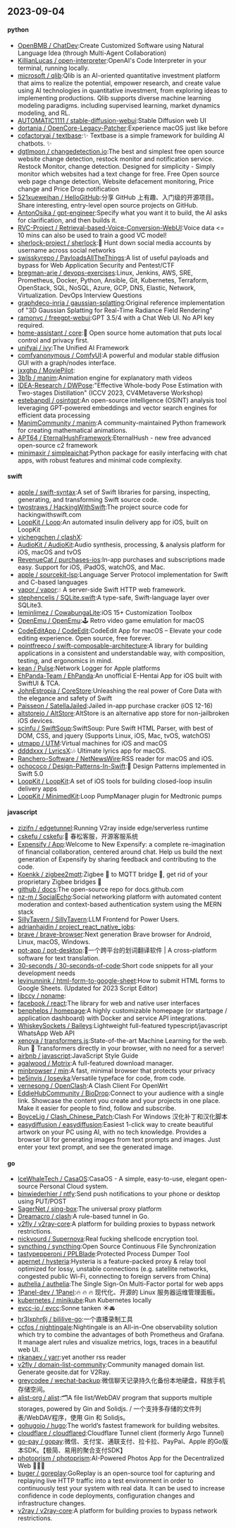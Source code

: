 ## 2023-09-04

#### python
* [OpenBMB / ChatDev](https://github.com/OpenBMB/ChatDev):Create Customized Software using Natural Language Idea (through Multi-Agent Collaboration)
* [KillianLucas / open-interpreter](https://github.com/KillianLucas/open-interpreter):OpenAI's Code Interpreter in your terminal, running locally.
* [microsoft / qlib](https://github.com/microsoft/qlib):Qlib is an AI-oriented quantitative investment platform that aims to realize the potential, empower research, and create value using AI technologies in quantitative investment, from exploring ideas to implementing productions. Qlib supports diverse machine learning modeling paradigms. including supervised learning, market dynamics modeling, and RL.
* [AUTOMATIC1111 / stable-diffusion-webui](https://github.com/AUTOMATIC1111/stable-diffusion-webui):Stable Diffusion web UI
* [dortania / OpenCore-Legacy-Patcher](https://github.com/dortania/OpenCore-Legacy-Patcher):Experience macOS just like before
* [cofactoryai / textbase](https://github.com/cofactoryai/textbase):✨ Textbase is a simple framework for building AI chatbots. ✨
* [dgtlmoon / changedetection.io](https://github.com/dgtlmoon/changedetection.io):The best and simplest free open source website change detection, restock monitor and notification service. Restock Monitor, change detection. Designed for simplicity - Simply monitor which websites had a text change for free. Free Open source web page change detection, Website defacement monitoring, Price change and Price Drop notification
* [521xueweihan / HelloGitHub](https://github.com/521xueweihan/HelloGitHub):分享 GitHub 上有趣、入门级的开源项目。Share interesting, entry-level open source projects on GitHub.
* [AntonOsika / gpt-engineer](https://github.com/AntonOsika/gpt-engineer):Specify what you want it to build, the AI asks for clarification, and then builds it.
* [RVC-Project / Retrieval-based-Voice-Conversion-WebUI](https://github.com/RVC-Project/Retrieval-based-Voice-Conversion-WebUI):Voice data <= 10 mins can also be used to train a good VC model!
* [sherlock-project / sherlock](https://github.com/sherlock-project/sherlock):🔎 Hunt down social media accounts by username across social networks
* [swisskyrepo / PayloadsAllTheThings](https://github.com/swisskyrepo/PayloadsAllTheThings):A list of useful payloads and bypass for Web Application Security and Pentest/CTF
* [bregman-arie / devops-exercises](https://github.com/bregman-arie/devops-exercises):Linux, Jenkins, AWS, SRE, Prometheus, Docker, Python, Ansible, Git, Kubernetes, Terraform, OpenStack, SQL, NoSQL, Azure, GCP, DNS, Elastic, Network, Virtualization. DevOps Interview Questions
* [graphdeco-inria / gaussian-splatting](https://github.com/graphdeco-inria/gaussian-splatting):Original reference implementation of "3D Gaussian Splatting for Real-Time Radiance Field Rendering"
* [ramonvc / freegpt-webui](https://github.com/ramonvc/freegpt-webui):GPT 3.5/4 with a Chat Web UI. No API key required.
* [home-assistant / core](https://github.com/home-assistant/core):🏡 Open source home automation that puts local control and privacy first.
* [unifyai / ivy](https://github.com/unifyai/ivy):The Unified AI Framework
* [comfyanonymous / ComfyUI](https://github.com/comfyanonymous/ComfyUI):A powerful and modular stable diffusion GUI with a graph/nodes interface.
* [jxxghp / MoviePilot](https://github.com/jxxghp/MoviePilot):
* [3b1b / manim](https://github.com/3b1b/manim):Animation engine for explanatory math videos
* [IDEA-Research / DWPose](https://github.com/IDEA-Research/DWPose):"Effective Whole-body Pose Estimation with Two-stages Distillation" (ICCV 2023, CV4Metaverse Workshop)
* [estebanpdl / osintgpt](https://github.com/estebanpdl/osintgpt):An open-source intelligence (OSINT) analysis tool leveraging GPT-powered embeddings and vector search engines for efficient data processing
* [ManimCommunity / manim](https://github.com/ManimCommunity/manim):A community-maintained Python framework for creating mathematical animations.
* [APT64 / EternalHushFramework](https://github.com/APT64/EternalHushFramework):EternalHush - new free advanced open-source c2 framework
* [minimaxir / simpleaichat](https://github.com/minimaxir/simpleaichat):Python package for easily interfacing with chat apps, with robust features and minimal code complexity.

#### swift
* [apple / swift-syntax](https://github.com/apple/swift-syntax):A set of Swift libraries for parsing, inspecting, generating, and transforming Swift source code.
* [twostraws / HackingWithSwift](https://github.com/twostraws/HackingWithSwift):The project source code for hackingwithswift.com
* [LoopKit / Loop](https://github.com/LoopKit/Loop):An automated insulin delivery app for iOS, built on LoopKit
* [yichengchen / clashX](https://github.com/yichengchen/clashX):
* [AudioKit / AudioKit](https://github.com/AudioKit/AudioKit):Audio synthesis, processing, & analysis platform for iOS, macOS and tvOS
* [RevenueCat / purchases-ios](https://github.com/RevenueCat/purchases-ios):In-app purchases and subscriptions made easy. Support for iOS, iPadOS, watchOS, and Mac.
* [apple / sourcekit-lsp](https://github.com/apple/sourcekit-lsp):Language Server Protocol implementation for Swift and C-based languages
* [vapor / vapor](https://github.com/vapor/vapor):💧 A server-side Swift HTTP web framework.
* [stephencelis / SQLite.swift](https://github.com/stephencelis/SQLite.swift):A type-safe, Swift-language layer over SQLite3.
* [leminlimez / CowabungaLite](https://github.com/leminlimez/CowabungaLite):iOS 15+ Customization Toolbox
* [OpenEmu / OpenEmu](https://github.com/OpenEmu/OpenEmu):🕹 Retro video game emulation for macOS
* [CodeEditApp / CodeEdit](https://github.com/CodeEditApp/CodeEdit):CodeEdit App for macOS – Elevate your code editing experience. Open source, free forever.
* [pointfreeco / swift-composable-architecture](https://github.com/pointfreeco/swift-composable-architecture):A library for building applications in a consistent and understandable way, with composition, testing, and ergonomics in mind.
* [kean / Pulse](https://github.com/kean/Pulse):Network Logger for Apple platforms
* [EhPanda-Team / EhPanda](https://github.com/EhPanda-Team/EhPanda):An unofficial E-Hentai App for iOS built with SwiftUI & TCA.
* [JohnEstropia / CoreStore](https://github.com/JohnEstropia/CoreStore):Unleashing the real power of Core Data with the elegance and safety of Swift
* [Paisseon / SatellaJailed](https://github.com/Paisseon/SatellaJailed):Jailed in-app purchase cracker (iOS 12-16)
* [altstoreio / AltStore](https://github.com/altstoreio/AltStore):AltStore is an alternative app store for non-jailbroken iOS devices.
* [scinfu / SwiftSoup](https://github.com/scinfu/SwiftSoup):SwiftSoup: Pure Swift HTML Parser, with best of DOM, CSS, and jquery (Supports Linux, iOS, Mac, tvOS, watchOS)
* [utmapp / UTM](https://github.com/utmapp/UTM):Virtual machines for iOS and macOS
* [ddddxxx / LyricsX](https://github.com/ddddxxx/LyricsX):🎶 Ultimate lyrics app for macOS.
* [Ranchero-Software / NetNewsWire](https://github.com/Ranchero-Software/NetNewsWire):RSS reader for macOS and iOS.
* [ochococo / Design-Patterns-In-Swift](https://github.com/ochococo/Design-Patterns-In-Swift):📖 Design Patterns implemented in Swift 5.0
* [LoopKit / LoopKit](https://github.com/LoopKit/LoopKit):A set of iOS tools for building closed-loop insulin delivery apps
* [LoopKit / MinimedKit](https://github.com/LoopKit/MinimedKit):Loop PumpManager plugin for Medtronic pumps

#### javascript
* [zizifn / edgetunnel](https://github.com/zizifn/edgetunnel):Running V2ray inside edge/serverless runtime
* [cskefu / cskefu](https://github.com/cskefu/cskefu):🌲 春松客服，开源客服系统
* [Expensify / App](https://github.com/Expensify/App):Welcome to New Expensify: a complete re-imagination of financial collaboration, centered around chat. Help us build the next generation of Expensify by sharing feedback and contributing to the code.
* [Koenkk / zigbee2mqtt](https://github.com/Koenkk/zigbee2mqtt):Zigbee 🐝 to MQTT bridge 🌉, get rid of your proprietary Zigbee bridges 🔨
* [github / docs](https://github.com/github/docs):The open-source repo for docs.github.com
* [nz-m / SocialEcho](https://github.com/nz-m/SocialEcho):Social networking platform with automated content moderation and context-based authentication system using the MERN stack
* [SillyTavern / SillyTavern](https://github.com/SillyTavern/SillyTavern):LLM Frontend for Power Users.
* [adrianhajdin / project_react_native_jobs](https://github.com/adrianhajdin/project_react_native_jobs):
* [brave / brave-browser](https://github.com/brave/brave-browser):Next generation Brave browser for Android, Linux, macOS, Windows.
* [pot-app / pot-desktop](https://github.com/pot-app/pot-desktop):🌈一个跨平台的划词翻译软件 | A cross-platform software for text translation.
* [30-seconds / 30-seconds-of-code](https://github.com/30-seconds/30-seconds-of-code):Short code snippets for all your development needs
* [levinunnink / html-form-to-google-sheet](https://github.com/levinunnink/html-form-to-google-sheet):How to submit HTML forms to Google Sheets. (Updated for 2023 Script Editor)
* [libccy / noname](https://github.com/libccy/noname):
* [facebook / react](https://github.com/facebook/react):The library for web and native user interfaces
* [benphelps / homepage](https://github.com/benphelps/homepage):A highly customizable homepage (or startpage / application dashboard) with Docker and service API integrations.
* [WhiskeySockets / Baileys](https://github.com/WhiskeySockets/Baileys):Lightweight full-featured typescript/javascript WhatsApp Web API
* [xenova / transformers.js](https://github.com/xenova/transformers.js):State-of-the-art Machine Learning for the web. Run 🤗 Transformers directly in your browser, with no need for a server!
* [airbnb / javascript](https://github.com/airbnb/javascript):JavaScript Style Guide
* [agalwood / Motrix](https://github.com/agalwood/Motrix):A full-featured download manager.
* [minbrowser / min](https://github.com/minbrowser/min):A fast, minimal browser that protects your privacy
* [be5invis / Iosevka](https://github.com/be5invis/Iosevka):Versatile typeface for code, from code.
* [vernesong / OpenClash](https://github.com/vernesong/OpenClash):A Clash Client For OpenWrt
* [EddieHubCommunity / BioDrop](https://github.com/EddieHubCommunity/BioDrop):Connect to your audience with a single link. Showcase the content you create and your projects in one place. Make it easier for people to find, follow and subscribe.
* [BoyceLig / Clash_Chinese_Patch](https://github.com/BoyceLig/Clash_Chinese_Patch):Clash For Windows 汉化补丁和汉化脚本
* [easydiffusion / easydiffusion](https://github.com/easydiffusion/easydiffusion):Easiest 1-click way to create beautiful artwork on your PC using AI, with no tech knowledge. Provides a browser UI for generating images from text prompts and images. Just enter your text prompt, and see the generated image.

#### go
* [IceWhaleTech / CasaOS](https://github.com/IceWhaleTech/CasaOS):CasaOS - A simple, easy-to-use, elegant open-source Personal Cloud system.
* [binwiederhier / ntfy](https://github.com/binwiederhier/ntfy):Send push notifications to your phone or desktop using PUT/POST
* [SagerNet / sing-box](https://github.com/SagerNet/sing-box):The universal proxy platform
* [Dreamacro / clash](https://github.com/Dreamacro/clash):A rule-based tunnel in Go.
* [v2fly / v2ray-core](https://github.com/v2fly/v2ray-core):A platform for building proxies to bypass network restrictions.
* [nickvourd / Supernova](https://github.com/nickvourd/Supernova):Real fucking shellcode encryption tool.
* [syncthing / syncthing](https://github.com/syncthing/syncthing):Open Source Continuous File Synchronization
* [tastypepperoni / PPLBlade](https://github.com/tastypepperoni/PPLBlade):Protected Process Dumper Tool
* [apernet / hysteria](https://github.com/apernet/hysteria):Hysteria is a feature-packed proxy & relay tool optimized for lossy, unstable connections (e.g. satellite networks, congested public Wi-Fi, connecting to foreign servers from China)
* [authelia / authelia](https://github.com/authelia/authelia):The Single Sign-On Multi-Factor portal for web apps
* [1Panel-dev / 1Panel](https://github.com/1Panel-dev/1Panel):🔥 🔥 🔥 现代化、开源的 Linux 服务器运维管理面板。
* [kubernetes / minikube](https://github.com/kubernetes/minikube):Run Kubernetes locally
* [evcc-io / evcc](https://github.com/evcc-io/evcc):Sonne tanken ☀️🚘
* [hr3lxphr6j / bililive-go](https://github.com/hr3lxphr6j/bililive-go):一个直播录制工具
* [ccfos / nightingale](https://github.com/ccfos/nightingale):Nightingale is an All-in-One observability solution which try to combine the advantages of both Prometheus and Grafana. It manage alert rules and visualize metrics, logs, traces in a beautiful web UI.
* [nkanaev / yarr](https://github.com/nkanaev/yarr):yet another rss reader
* [v2fly / domain-list-community](https://github.com/v2fly/domain-list-community):Community managed domain list. Generate geosite.dat for V2Ray.
* [greycodee / wechat-backup](https://github.com/greycodee/wechat-backup):微信聊天记录持久化备份本地硬盘，释放手机存储空间。
* [alist-org / alist](https://github.com/alist-org/alist):🗂️A file list/WebDAV program that supports multiple storages, powered by Gin and Solidjs. / 一个支持多存储的文件列表/WebDAV程序，使用 Gin 和 Solidjs。
* [gohugoio / hugo](https://github.com/gohugoio/hugo):The world’s fastest framework for building websites.
* [cloudflare / cloudflared](https://github.com/cloudflare/cloudflared):Cloudflare Tunnel client (formerly Argo Tunnel)
* [go-pay / gopay](https://github.com/go-pay/gopay):微信、支付宝、通联支付、拉卡拉、PayPal、Apple 的Go版本SDK。【极简、易用的聚合支付SDK】
* [photoprism / photoprism](https://github.com/photoprism/photoprism):AI-Powered Photos App for the Decentralized Web 🌈💎✨
* [buger / goreplay](https://github.com/buger/goreplay):GoReplay is an open-source tool for capturing and replaying live HTTP traffic into a test environment in order to continuously test your system with real data. It can be used to increase confidence in code deployments, configuration changes and infrastructure changes.
* [v2ray / v2ray-core](https://github.com/v2ray/v2ray-core):A platform for building proxies to bypass network restrictions.
